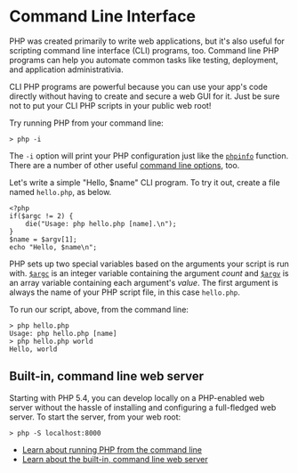 # Command Line Interface

PHP was created primarily to write web applications, but it's also useful for scripting command line interface (CLI) programs, too. Command line PHP programs can help you automate common tasks like testing, deployment, and application administrativia. 

CLI PHP programs are powerful because you can use your app's code directly without having to create and secure a web GUI for it. Just be sure not to put your CLI PHP scripts in your public web root!

Try running PHP from your command line:

    > php -i

The `-i` option will print your PHP configuration just like the [`phpinfo`][0] function. There are a number of other useful [command line options][1], too.

Let's write a simple "Hello, $name" CLI program. To try it out, create a file named `hello.php`, as below.

    <?php
    if($argc != 2) {
        die("Usage: php hello.php [name].\n");
    }
    $name = $argv[1];
    echo "Hello, $name\n";

PHP sets up two special variables based on the arguments your script is run with. [`$argc`][2] is an integer variable containing the argument *count* and [`$argv`][3] is an array variable containing each argument's *value*. The first argument is always the name of your PHP script file, in this case `hello.php`.
    
To run our script, above, from the command line:

    > php hello.php
    Usage: php hello.php [name]
    > php hello.php world
    Hello, world

## Built-in, command line web server

Starting with PHP 5.4, you can develop locally on a PHP-enabled web server without the hassle of installing and configuring a full-fledged web server. To start the server, from your web root:

    > php -S localhost:8000

 * [Learn about running PHP from the command line][5]
 * [Learn about the built-in, command line web server][4]

[0]: http://php.net/manual/en/function.phpinfo.php
[1]: http://www.php.net/manual/en/features.commandline.options.php
[2]: http://php.net/manual/en/reserved.variables.argc.php
[3]: http://php.net/manual/en/reserved.variables.argv.php
[4]: http://www.php.net/manual/en/features.commandline.webserver.php
[5]: http://php.net/manual/en/features.commandline.php

